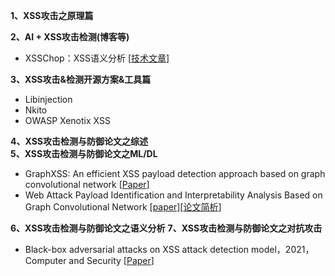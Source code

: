 **1、XSS攻击之原理篇**

**2、AI + XSS攻击检测(博客等)**

* XSSChop：XSS语义分析 [[技术文章](https://blog.51cto.com/u_15127693/4117204)]

**3、XSS攻击&检测开源方案&工具篇**

* Libinjection
* Nkito
* OWASP Xenotix XSS

**4、XSS攻击检测与防御论文之综述**  
**5、XSS攻击检测与防御论文之ML/DL**
* GraphXSS: An efficient XSS payload detection approach based on graph convolutional network [[Paper](https://dl.acm.org/doi/10.1016/j.cose.2021.102597)]
* Web Attack Payload Identification and Interpretability Analysis Based on Graph Convolutional Network [[paper]](https://ieeexplore.ieee.org/document/10076547)[[论文简析](https://blog.csdn.net/sunny0121/article/details/133862332?spm=1001.2014.3001.5501)]

**6、XSS攻击检测与防御论文之语义分析**
**7、XSS攻击检测与防御论文之对抗攻击**
* Black-box adversarial attacks on XSS attack detection model，2021，Computer and Security [[Paper](https://dl.acm.org/doi/10.1016/j.cose.2021.102554)]

